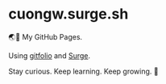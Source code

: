 # cuongw.surge.sh

🌏👻 My GitHub Pages.

Using [gitfolio](https://github.com/imfunniee/gitfolio) and [Surge](https://surge.sh/).

<!-- INSPIRATIONAL_QUOTE_START -->
Stay curious. Keep learning. Keep growing.
🦖
<!-- INSPIRATIONAL_QUOTE_END -->
